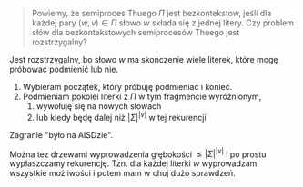 >Powiemy, że semiproces Thuego $\Pi$ jest bezkontekstow, jeśli dla każdej pary $(w, v)\in\Pi$ słowo $w$ składa się z jednej litery. Czy problem słów dla bezkontekstowych semiprocesów Thuego jest rozstrzygalny?

Jest rozstrzygalny, bo słowo $w$ ma skończenie wiele literek, które mogę próbować podmienić lub nie. 
1. Wybieram początek, który próbuję podmieniać i koniec. 
2. Podmieniam pokolei literki z $\Pi$ w tym fragmencie wyróżnionym, 
	1. wywołuję się na nowych słowach
	2. lub kiedy będę dalej niż $|\Sigma|^{|v|}$ w tej rekurencji

Zagranie "było na AISDzie".

Można tez drzewami wyprowadzenia głębokości $\leq|\Sigma|^{|v|}$ i po prostu wypłaszczamy rekurencję. 
Tzn. dla każdej literki $w$ wyprowadzam wszystkie możliwości i potem mam w chuj dużo sprawdzeń.